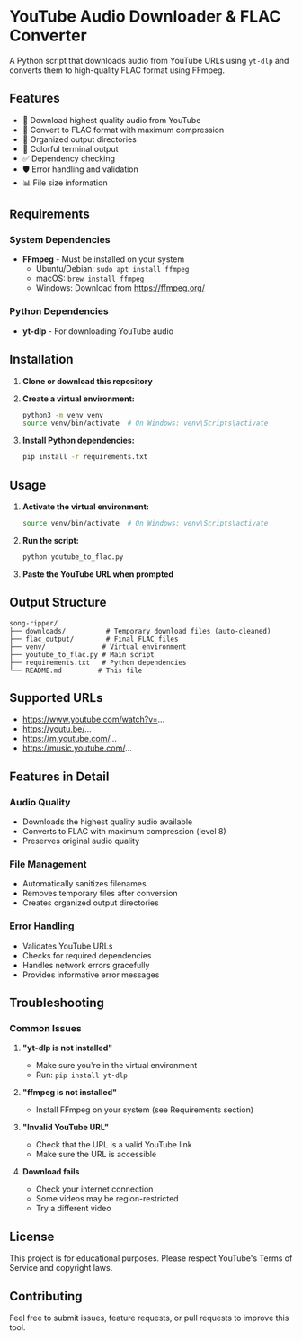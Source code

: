 # YouTube Audio Downloader & FLAC Converter

A Python script that downloads audio from YouTube URLs using `yt-dlp` and converts them to high-quality FLAC format using FFmpeg.

## Features

- 🎵 Download highest quality audio from YouTube
- 🔄 Convert to FLAC format with maximum compression
- 📁 Organized output directories
- 🎨 Colorful terminal output
- ✅ Dependency checking
- 🛡️ Error handling and validation
- 📊 File size information

## Requirements

### System Dependencies
- **FFmpeg** - Must be installed on your system
  - Ubuntu/Debian: `sudo apt install ffmpeg`
  - macOS: `brew install ffmpeg`
  - Windows: Download from https://ffmpeg.org/

### Python Dependencies
- **yt-dlp** - For downloading YouTube audio

## Installation

1. **Clone or download this repository**

2. **Create a virtual environment:**
   ```bash
   python3 -m venv venv
   source venv/bin/activate  # On Windows: venv\Scripts\activate
   ```

3. **Install Python dependencies:**
   ```bash
   pip install -r requirements.txt
   ```

## Usage

1. **Activate the virtual environment:**
   ```bash
   source venv/bin/activate  # On Windows: venv\Scripts\activate
   ```

2. **Run the script:**
   ```bash
   python youtube_to_flac.py
   ```

3. **Paste the YouTube URL when prompted**

## Output Structure

```
song-ripper/
├── downloads/          # Temporary download files (auto-cleaned)
├── flac_output/        # Final FLAC files
├── venv/              # Virtual environment
├── youtube_to_flac.py # Main script
├── requirements.txt   # Python dependencies
└── README.md         # This file
```

## Supported URLs

- https://www.youtube.com/watch?v=...
- https://youtu.be/...
- https://m.youtube.com/...
- https://music.youtube.com/...

## Features in Detail

### Audio Quality
- Downloads the highest quality audio available
- Converts to FLAC with maximum compression (level 8)
- Preserves original audio quality

### File Management
- Automatically sanitizes filenames
- Removes temporary files after conversion
- Creates organized output directories

### Error Handling
- Validates YouTube URLs
- Checks for required dependencies
- Handles network errors gracefully
- Provides informative error messages

## Troubleshooting

### Common Issues

1. **"yt-dlp is not installed"**
   - Make sure you're in the virtual environment
   - Run: `pip install yt-dlp`

2. **"ffmpeg is not installed"**
   - Install FFmpeg on your system (see Requirements section)

3. **"Invalid YouTube URL"**
   - Check that the URL is a valid YouTube link
   - Make sure the URL is accessible

4. **Download fails**
   - Check your internet connection
   - Some videos may be region-restricted
   - Try a different video

## License

This project is for educational purposes. Please respect YouTube's Terms of Service and copyright laws.

## Contributing

Feel free to submit issues, feature requests, or pull requests to improve this tool.
